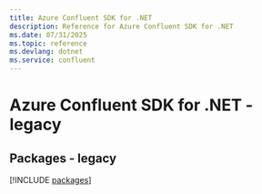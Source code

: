 ```yaml
---
title: Azure Confluent SDK for .NET
description: Reference for Azure Confluent SDK for .NET
ms.date: 07/31/2025
ms.topic: reference
ms.devlang: dotnet
ms.service: confluent
---
```

# Azure Confluent SDK for .NET - legacy
## Packages - legacy
[!INCLUDE [packages](confluent-index.md)]